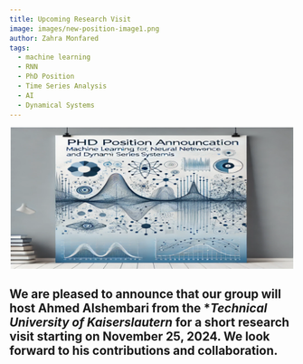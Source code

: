 ```yaml
---
title: Upcoming Research Visit
image: images/new-position-image1.png
author: Zahra Monfared
tags:
  - machine learning
  - RNN
  - PhD Position
  - Time Series Analysis
  - AI
  - Dynamical Systems
---
```


<div style="text-align: center;">
  <img src="images/new-position-image.png" alt="group image photo" style="width: 500px; height: auto;"/>
</div>

We are pleased to announce that our group will host **Ahmed Alshembari** from the **Technical University of Kaiserslautern* for a short research visit starting on November 25, 2024. We look forward to his contributions and collaboration.
---
